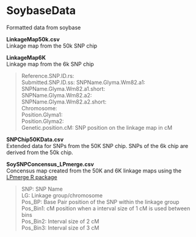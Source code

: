 # SoybaseData
Formatted data from soybase  

**LinkageMap50k.csv**  
Linkage map from the 50k SNP chip  

**LinkageMap6K**  
Linkage map from the 6k SNP chip  
> Reference.SNP.ID.rs:  
> Submitted.SNP.ID.ss: 
> SNPName.Glyma.Wm82.a1:  
> SNPName.Glyma.Wm82.a1.short:  
> SNPName.Glyma.Wm82.a2:  
> SNPName.Glyma.Wm82.a2.short:  
> Chromosome:  
> Position.Glyma1:  
> Position.Glyma2:  
> Genetic.position.cM: SNP position on the linkage map in cM  

**SNPChip50KData.csv**  
Extended data for SNPs from the 50K SNP chip. SNPs of the 6k chip are derived from the 50k chip.  

**SoySNPConcensus_LPmerge.csv**  
Concensus map created from the 50K and 6K linkage maps using the [LPmerge R package](https://academic.oup.com/bioinformatics/article/30/11/1623/284175)    
> SNP: SNP Name  
> LG: Linkage group/chromosome  
> Pos_BP: Base Pair position of the SNP within the linkage group  
> Pos_Bin1: cM position when a interval size of 1 cM is used between bins  
> Pos_Bin2: Interval size of 2 cM  
> Pos_Bin3: Interval size of 3 cM  
